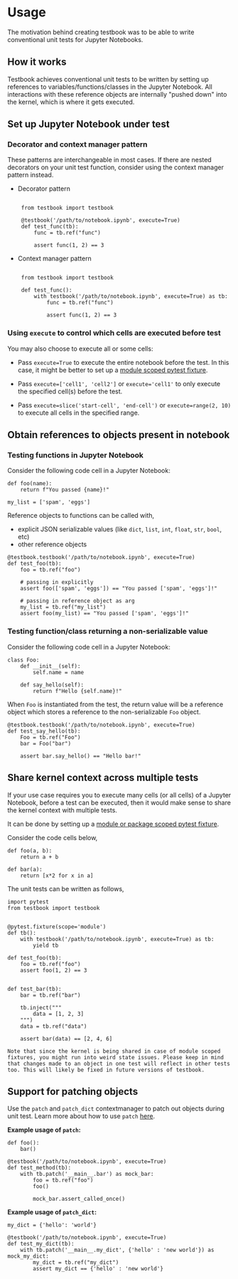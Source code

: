 # Usage

The motivation behind creating testbook was to be able to write conventional unit tests for Jupyter Notebooks.

## How it works

Testbook achieves conventional unit tests to be written by setting up references to variables/functions/classes in the Jupyter Notebook. All interactions with these reference objects are internally "pushed down" into the kernel, which is where it gets executed.

## Set up Jupyter Notebook under test

### Decorator and context manager pattern

These patterns are interchangeable in most cases. If there are nested decorators on your unit test function, consider using the context manager pattern instead.

- Decorator pattern

  ```{code-block} python

   from testbook import testbook

   @testbook('/path/to/notebook.ipynb', execute=True)
   def test_func(tb):
       func = tb.ref("func")

       assert func(1, 2) == 3
  ```

- Context manager pattern

  ```{code-block} python

   from testbook import testbook

   def test_func():
       with testbook('/path/to/notebook.ipynb', execute=True) as tb:
           func = tb.ref("func")

           assert func(1, 2) == 3
  ```

### Using `execute` to control which cells are executed before test

You may also choose to execute all or some cells:

- Pass `execute=True` to execute the entire notebook before the test. In this case, it might be better to set up a [module scoped pytest fixture](#share-kernel-context-across-multiple-tests).

- Pass `execute=['cell1', 'cell2']` or `execute='cell1'` to only execute the specified cell(s) before the test.

- Pass `execute=slice('start-cell', 'end-cell')` or `execute=range(2, 10)` to execute all cells in the specified range.

## Obtain references to objects present in notebook

### Testing functions in Jupyter Notebook

Consider the following code cell in a Jupyter Notebook:

```{code-block} python
def foo(name):
    return f"You passed {name}!"

my_list = ['spam', 'eggs']
```

Reference objects to functions can be called with,

- explicit JSON serializable values (like `dict`, `list`, `int`, `float`, `str`, `bool`, etc)
- other reference objects

```{code-block} python
@testbook.testbook('/path/to/notebook.ipynb', execute=True)
def test_foo(tb):
    foo = tb.ref("foo")

    # passing in explicitly
    assert foo(['spam', 'eggs']) == "You passed ['spam', 'eggs']!"

    # passing in reference object as arg
    my_list = tb.ref("my_list")
    assert foo(my_list) == "You passed ['spam', 'eggs']!"
```

### Testing function/class returning a non-serializable value

Consider the following code cell in a Jupyter Notebook:

```{code-block} python
class Foo:
    def __init__(self):
        self.name = name

    def say_hello(self):
        return f"Hello {self.name}!"
```

When `Foo` is instantiated from the test, the return value will be a reference object which stores a reference to the non-serializable `Foo` object.

```{code-block} python
@testbook.testbook('/path/to/notebook.ipynb', execute=True)
def test_say_hello(tb):
    Foo = tb.ref("Foo")
    bar = Foo("bar")

    assert bar.say_hello() == "Hello bar!"
```

## Share kernel context across multiple tests

If your use case requires you to execute many cells (or all cells) of a Jupyter Notebook, before a test can be executed, then it would make sense to share the kernel context with multiple tests.

It can be done by setting up a [module or package scoped pytest fixture][fixture].

Consider the code cells below,

```{code-block} python
def foo(a, b):
    return a + b
```

```{code-block} python
def bar(a):
    return [x*2 for x in a]
```

The unit tests can be written as follows,

```{code-block} python
import pytest
from testbook import testbook


@pytest.fixture(scope='module')
def tb():
    with testbook('/path/to/notebook.ipynb', execute=True) as tb:
        yield tb

def test_foo(tb):
    foo = tb.ref("foo")
    assert foo(1, 2) == 3


def test_bar(tb):
    bar = tb.ref("bar")

    tb.inject("""
        data = [1, 2, 3]
    """)
    data = tb.ref("data")

    assert bar(data) == [2, 4, 6]
```

```{warning}
Note that since the kernel is being shared in case of module scoped fixtures, you might run into weird state issues. Please keep in mind that changes made to an object in one test will reflect in other tests too. This will likely be fixed in future versions of testbook.
```

## Support for patching objects

Use the `patch` and `patch_dict` contextmanager to patch out objects during unit test. Learn more about how to use `patch` [here](https://docs.python.org/3/library/unittest.mock.html#unittest.mock.patch).

**Example usage of `patch`:**

```{code-block} python
def foo():
    bar()
```

```{code-block} python
@testbook('/path/to/notebook.ipynb', execute=True)
def test_method(tb):
    with tb.patch('__main__.bar') as mock_bar:
        foo = tb.ref("foo")
        foo()

        mock_bar.assert_called_once()
```

**Example usage of `patch_dict`:**

```{code-block} python
my_dict = {'hello': 'world'}
```

```{code-block} python
@testbook('/path/to/notebook.ipynb', execute=True)
def test_my_dict(tb):
    with tb.patch('__main__.my_dict', {'hello' : 'new world'}) as mock_my_dict:
        my_dict = tb.ref("my_dict")
        assert my_dict == {'hello' : 'new world'}

```

[fixture]: https://docs.pytest.org/en/stable/fixture.html#scope-sharing-a-fixture-instance-across-tests-in-a-class-module-or-session
